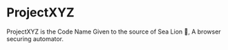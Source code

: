 # ProjectXYZ
ProjectXYZ is the Code Name Given to the source of Sea Lion 🦁, A browser securing automator.
